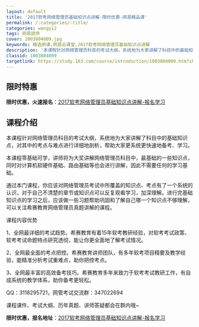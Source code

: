 ```yaml
---
layout: default
title: '2017软考网络管理员基础知识点讲解-限时优惠-网易精品课'
permalink: /:categories/:title/
categories: wangyi2
tags: 网易提供
cover: 1003804009.jpg
keywords: 精选网课,网易云课堂,2017软考网络管理员基础知识点讲解
description: '本课程针对网络管理员科目的考试大纲，系统地为大家讲解了科目中的基础知识点，对其中的考点与难点进行详细地剖析，帮助大家更系'
classid: 1003804009
targetlink: https://study.163.com/course/introduction/1003804009.htm?share=1&shareId=1025206652&utm_campaign=share&utm_medium=iphoneShare&utm_source=&utm_u=1025206652
---
```


## 限时特惠

**限时优惠，火速报名**：[2017软考网络管理员基础知识点讲解-报名学习](https://study.163.com/course/introduction/1003804009.htm?share=1&shareId=1025206652&utm_campaign=share&utm_medium=iphoneShare&utm_source=&utm_u=1025206652)

## 课程介绍

本课程针对网络管理员科目的考试大纲，系统地为大家讲解了科目中的基础知识点，对其中的考点与难点进行详细地剖析，帮助大家更系统更快速地备考、学习。

本课程零基础可学，讲师将为大奖讲解网络管理员科目中，最基础的一些知识点，同时对计算机软硬件基础、路由基础等也会进行讲解，因此不需要任何的学习基础。

通过本门课程，你应该对网络管理员考试中所覆盖的知识点、考点有了一个系统的认识，对于自己不清楚的章节或知识点可以反复观看学习，加深理解。进行完基础知识点的学习之后，应该做一些习题帮助巩固和了解自己哪一个知识点不够理解，可以关注希赛教育网络管理员真题讲解的课程。

课程内容优势

1、全网最详细的考试趋势。希赛教育有着15年软考教研经验，对软考考试政策、软考考试命题特点研究透彻，能让你更全面地了解考试情况。

2、全网最全面的考点把控。希赛教育讲师团队，有多年软考项目精要及教学经验，能精准分析考试重难点，助你把控考点。

3、全网最丰富的高效备考技巧。希赛教育多年来致力于软考考试教研工作，有自成系统的教学体系，助你备考更轻松。

QQ：3118295721，网管考试交流群：347022694

课程课件、考试大纲、历年真题、讲师答疑都会在群内哦~

**限时优惠，报名地址**：[2017软考网络管理员基础知识点讲解-报名学习](https://study.163.com/course/introduction/1003804009.htm?share=1&shareId=1025206652&utm_campaign=share&utm_medium=iphoneShare&utm_source=&utm_u=1025206652)

